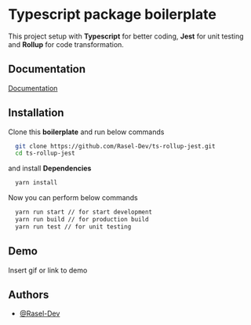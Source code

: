 # Typescript package boilerplate

This project setup with **Typescript** for better coding, **Jest** for unit
testing and **Rollup** for code transformation.

## Documentation

[Documentation](https://github.com/Rasel-Dev)

## Installation

Clone this **boilerplate** and run below commands

```bash
  git clone https://github.com/Rasel-Dev/ts-rollup-jest.git
  cd ts-rollup-jest
```

and install **Dependencies**

```bash
  yarn install
```

Now you can perform below commands

```bash
  yarn run start // for start development
  yarn run build // for production build
  yarn run test // for unit testing
```

## Demo

Insert gif or link to demo

## Authors

- [@Rasel-Dev](https://github.com/Rasel-Dev)
